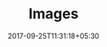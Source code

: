 ---
title: "Images"
date: 2017-09-25T11:31:18+05:30
layout: images
property: "Hotel Eden"

qcstatus:
 publishedreview: true
---